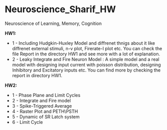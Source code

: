# Neuroscience_Sharif_HW
Neuroscience of Learning, Memory, Cognition

**HW1:** 
* 1 - Including Hudgkin-Huxley Model and diffrenet thnigs about it like diffrenet external stimuli, n-v plot, Firerate-I plot etc. You can check the file Report in the directory 
    HW1 and see more with a lot of explanation.
* 2 - Leaky Integrate and Fire Neuron Model : 
    A simple model and a real model with designing input current with poisson distribution, designing Inhibitory and Excitatory inputs etc. You can find more by checking the           report in directory HW1.

**HW2:**
* 1 - Phase Plane and Limit Cycles
* 2 - Integrate and Fire model
* 3 - Spike-Triggered Average
* 4 - Raster Plot and PETH\PSTH
* 5 - Dynamic of SR Latch system
* 6 - Limit Cycle
